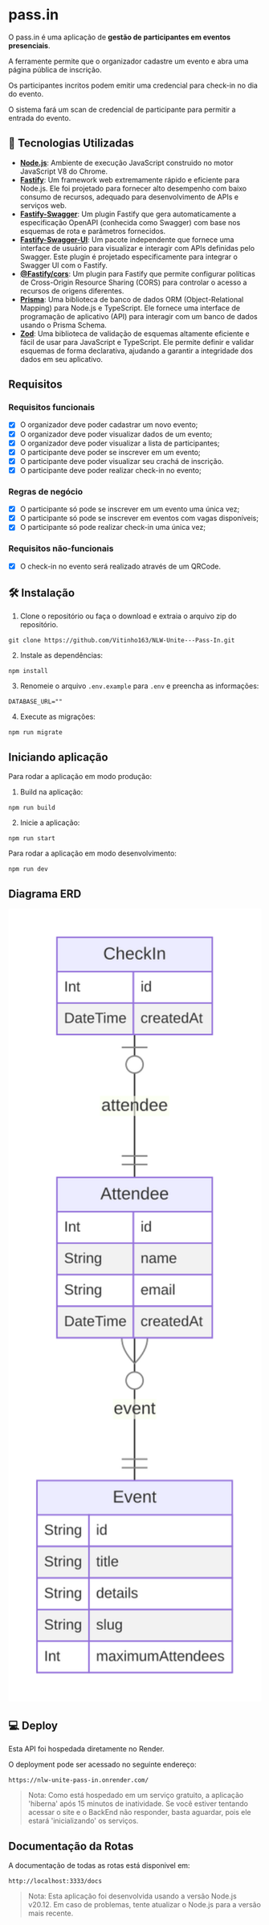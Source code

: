 # pass.in

O pass.in é uma aplicação de **gestão de participantes em eventos presenciais**.

A ferramente permite que o organizador cadastre um evento e abra uma página pública de inscrição.

Os participantes incritos podem emitir uma credencial para check-in no dia do evento.

O sistema fará um scan de credencial de participante para permitir a entrada do evento.

## 🚀 Tecnologias Utilizadas

- **[Node.js](https://nodejs.org/)**: Ambiente de execução JavaScript construido no motor JavaScript V8 do Chrome.
- **[Fastify]()**: Um framework web extremamente rápido e eficiente para Node.js. Ele foi projetado para fornecer alto desempenho com baixo consumo de recursos, adequado para desenvolvimento de APIs e serviços web.
- **[Fastify-Swagger](https://github.com/fastify/fastify-swagger)**: Um plugin Fastify que gera automaticamente a especificação OpenAPI (conhecida como Swagger) com base nos esquemas de rota e parâmetros fornecidos.
- **[Fastify-Swagger-UI](https://github.com/fastify/fastify-swagger-ui)**: Um pacote independente que fornece uma interface de usuário para visualizar e interagir com APIs definidas pelo Swagger. Este plugin é projetado especificamente para integrar o Swagger UI com o Fastify.
- **[@Fastify/cors](https://github.com/fastify/fastify-cors)**: Um plugin para Fastify que permite configurar políticas de Cross-Origin Resource Sharing (CORS) para controlar o acesso a recursos de origens diferentes.
- **[Prisma](https://www.prisma.io/)**: Uma biblioteca de banco de dados ORM (Object-Relational Mapping) para Node.js e TypeScript. Ele fornece uma interface de programação de aplicativo (API) para interagir com um banco de dados usando o Prisma Schema.
- **[Zod](https://zod.dev/)**: Uma biblioteca de validação de esquemas altamente eficiente e fácil de usar para JavaScript e TypeScript. Ele permite definir e validar esquemas de forma declarativa, ajudando a garantir a integridade dos dados em seu aplicativo.

## Requisitos

### Requisitos funcionais

- [x] O organizador deve poder cadastrar um novo evento;
- [x] O organizador deve poder visualizar dados de um evento;
- [x] O organizador deve poder visualizar a lista de participantes;
- [x] O participante deve poder se inscrever em um evento;
- [x] O participante deve poder visualizar seu crachá de inscrição.
- [x] O participante deve poder realizar check-in no evento;

### Regras de negócio

- [x] O participante só pode se inscrever em um evento uma única vez;
- [x] O participante só pode se inscrever em eventos com vagas disponíveis;
- [x] O participante só pode realizar check-in uma única vez;

### Requisitos não-funcionais

- [x] O check-in no evento será realizado através de um QRCode.

## 🛠️ Instalação

1. Clone o repositório ou faça o download e extraia o arquivo zip do repositório.
```
git clone https://github.com/Vitinho163/NLW-Unite---Pass-In.git
```

2. Instale as dependências:
```
npm install
```

3. Renomeie o arquivo `.env.example` para `.env` e preencha as informações:
```
DATABASE_URL=""
```

4. Execute as migrações:
```
npm run migrate
```

## Iniciando aplicação

Para rodar a aplicação em modo produção:

1. Build na aplicação:
```
npm run build
```

2. Inicie a aplicação:
```
npm run start
```

Para rodar a aplicação em modo desenvolvimento:
```
npm run dev
```

## Diagrama ERD

<img src=".github/erd.svg" width="600" alt="Diagrama ERD do banco de dados" />

## 💻 Deploy

Esta API foi hospedada diretamente no Render.

O deployment pode ser acessado no seguinte endereço:
```
https://nlw-unite-pass-in.onrender.com/
```

>Nota: Como está hospedado em um serviço gratuito, a aplicação 'hiberna' após 15 minutos de inatividade. Se você estiver tentando acessar o site e o BackEnd não responder, basta aguardar, pois ele estará 'inicializando' os serviços.

## Documentação da Rotas

A documentação de todas as rotas está disponivel em:
```
http://localhost:3333/docs
```

>Nota: Esta aplicação foi desenvolvida usando a versão Node.js v20.12. Em caso de problemas, tente atualizar o Node.js para a versão mais recente.
